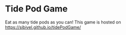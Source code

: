 # Tide Pod Game
Eat as many tide pods as you can!
This game is hosted on https://sibivel.github.io/tidePodGame/  
